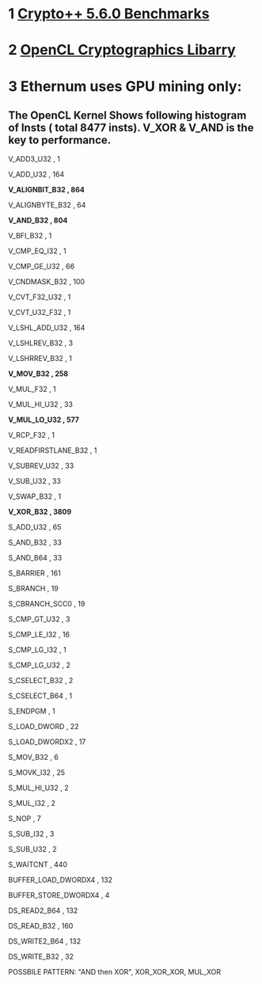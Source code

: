 # 1  [Crypto++ 5.6.0 Benchmarks](https://cryptopp.com/benchmarks.html)
# 2  [OpenCL Cryptographics Libarry](https://martin.preisler.me/wp-content/uploads/2015/06/OpenCL-Cryptographic-Library.pdf)
# 3 Ethernum uses GPU mining only: 

## The OpenCL Kernel Shows following histogram of Insts ( total 8477 insts). V_XOR & V_AND is the key to performance. 



V_ADD3_U32 , 1

V_ADD_U32 , 164

**V_ALIGNBIT_B32 , 864**

V_ALIGNBYTE_B32 , 64

**V_AND_B32 , 804**

V_BFI_B32 , 1

V_CMP_EQ_I32 , 1

V_CMP_GE_U32 , 66

V_CNDMASK_B32 , 100

V_CVT_F32_U32 , 1

V_CVT_U32_F32 , 1

V_LSHL_ADD_U32 , 164

V_LSHLREV_B32 , 3

V_LSHRREV_B32 , 1

**V_MOV_B32 , 258**

V_MUL_F32 , 1

V_MUL_HI_U32 , 33

**V_MUL_LO_U32 , 577**

V_RCP_F32 , 1

V_READFIRSTLANE_B32 , 1

V_SUBREV_U32 , 33

V_SUB_U32 , 33

V_SWAP_B32 , 1

**V_XOR_B32 , 3809**

S_ADD_U32 , 65

S_AND_B32 , 33

S_AND_B64 , 33

S_BARRIER , 161

S_BRANCH , 19

S_CBRANCH_SCC0 , 19

S_CMP_GT_U32 , 3

S_CMP_LE_I32 , 16

S_CMP_LG_I32 , 1

S_CMP_LG_U32 , 2

S_CSELECT_B32 , 2

S_CSELECT_B64 , 1

S_ENDPGM , 1

S_LOAD_DWORD , 22

S_LOAD_DWORDX2 , 17

S_MOV_B32 , 6

S_MOVK_I32 , 25

S_MUL_HI_U32 , 2

S_MUL_I32 , 2

S_NOP , 7

S_SUB_I32 , 3

S_SUB_U32 , 2

S_WAITCNT , 440

BUFFER_LOAD_DWORDX4 , 132

BUFFER_STORE_DWORDX4 , 4

DS_READ2_B64 , 132

DS_READ_B32 , 160

DS_WRITE2_B64 , 132

DS_WRITE_B32 , 32

POSSBILE PATTERN:  "AND then XOR", XOR_XOR_XOR,  MUL_XOR

